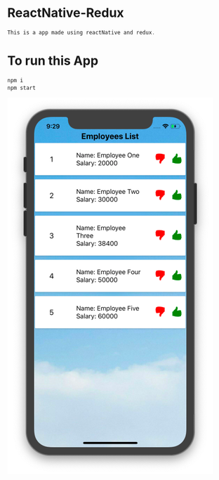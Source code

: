 # ReactNative-Redux

```javascript
This is a app made using reactNative and redux.

```

# To run this App
```javascript
npm i
npm start
```

![react-redux](list.png "reactNative")





